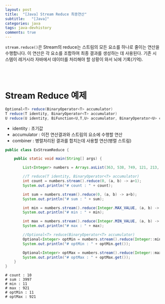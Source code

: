 ```yaml
---
layout: post
title:  "[Java] Stream Reduce 최종연산"
subtitle:   "[Java]"
categories: java
tags: java-devhistory
comments: true
---
```


`stream.reduce()`은 Stream의 reduce는 스트림의 모든 요소를 하나로 줄이는 연산을 수행합니다. 이 연산은 각 요소를 조합하여 최종 결과를 생성하는 데 사용된다. 기존 시스템이 레거시라 자바에서 데이터를 처리해야 할 상황이 와서 뇌에 기록(기억).

<br><br>


# Stream Reduce 예제

```java
Optional<T> reduce(BinaryOperator<T> accumulator)
T reduce(T identity, BinaryOperator<T> accumulator)
U reduce(U identity, BiFunction<U,T,U> accumulator, BinaryOperator<U> combiner)
```

- identity : 초기값
- accumulator : 이전 연산결과와 스트림의 요소에 수행할 연산
- combiner : 병렬처리된 결과를 합치는데 사용할 연산(병렬 스트림) 


```java
public class ExStreamReduce {

    public static void main(String[] args) {

        List<Integer> numbers = Arrays.asList(363, 538, 749, 121, 213, 125, 11, 569, 387, 921);

        //T reduce(T identity, BinaryOperator<T> accumulator)
        int count = numbers.stream().reduce(0, (a, b) -> a+1);
        System.out.println("# count : " + count);

        int sum = numbers.stream().reduce(0, (a, b) -> a+b);
        System.out.println("# sum : " + sum);

        int min = numbers.stream().reduce(Integer.MAX_VALUE, (a, b) -> a<b ? a:b);
        System.out.println("# min : " + min);

        int max = numbers.stream().reduce(Integer.MIN_VALUE, (a, b) -> a>b ? a:b);
        System.out.println("# max : " + max);

        //Optional<T> reduce(BinaryOperator<T> accumulator)
        Optional<Integer> optMin = numbers.stream().reduce(Integer::min);
        System.out.println("# optMin : " + optMin.get());

        Optional<Integer> optMax = numbers.stream().reduce(Integer::max);
        System.out.println("# optMax : " + optMax.get());
    }
}
```

```
# count : 10
# sum : 3997
# min : 11
# max : 921
# optMin : 11
# optMax : 921
```